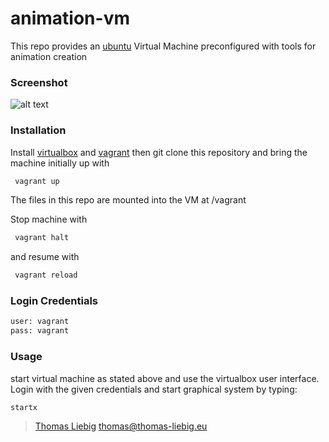 # animation-vm
This repo provides an [ubuntu][ubuntu] Virtual Machine preconfigured with tools for animation creation

### Screenshot

![alt text](https://github.com/thomasliebig/animation-vm/screenshots/screenshot1.png "Screenshot")

### Installation

Install [virtualbox][virtualbox] and [vagrant][vagrant] then git clone this repository and bring the machine initially up with

```sh
 vagrant up
``` 

The files in this repo are mounted into the VM  at /vagrant

Stop machine with

```sh
 vagrant halt
``` 
 and resume with 
```sh
 vagrant reload
``` 
### Login Credentials
```sh
user: vagrant
pass: vagrant
```

### Usage
start virtual machine as stated above and use the virtualbox user interface. Login with the given credentials and start graphical system by typing:
```sh
startx
```


> [Thomas Liebig][tliebig] <thomas@thomas-liebig.eu>

   [ubuntu]: <http://www.ubuntu.com/>
   [virtualbox]: <https://www.virtualbox.org/>
   [vagrant]: <https://www.vagrantup.com/>
   [tliebig]: <http://www.thomas-liebig.eu>
